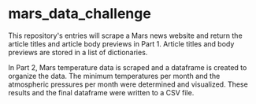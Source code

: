 # mars_data_challenge
This repository's entries will scrape a Mars news website and return the article titles and article body previews in Part 1.
Article titles and body previews are stored in a list of dictionaries.

In Part 2, Mars temperature data is scraped and a dataframe is created to organize the data.
The minimum temperatures per month and the atmospheric pressures per month were determined and visualized.
These results and the final dataframe were written to a CSV file. 
